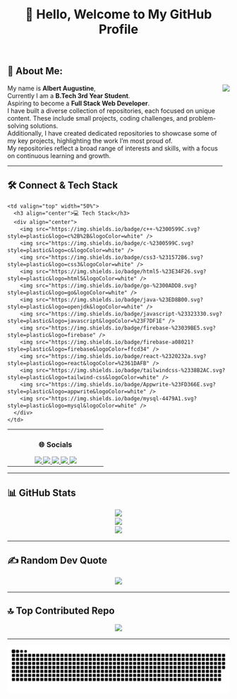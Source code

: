 <div align="center">

# 👋 Hello, Welcome to My GitHub Profile

</div>

<br>

## 💫 About Me:

<div align="left">

<img align="right" height="200" src="https://media3.giphy.com/media/v1.Y2lkPTc5MGI3NjExcWVzMDNjNWV6c2NvZXo4cTU3enpzM3R3MGJ0Z3ZhcmplaWVtbzc2NyZlcD12MV9pbnRlcm5hbF9naWZfYnlfaWQmY3Q9Zw/HscDLzkO8EOTmgkhQP/giphy.gif" />

My name is **Albert Augustine**,<br>
Currently I am a **B.Tech 3rd Year Student**.<br>
Aspiring to become a **Full Stack Web Developer**.<br>
I have built a diverse collection of repositories, each focused on unique content. These include small projects, coding challenges, and problem-solving solutions.<br>
Additionally, I have created dedicated repositories to showcase some of my key projects, highlighting the work I’m most proud of.<br>
My repositories reflect a broad range of interests and skills, with a focus on continuous learning and growth.

</div>

---

## 🛠️ Connect & Tech Stack

<table>
  <tr>
    <td valign="top" width="50%">
      <h3 align="center">🌐 Socials</h3>
      <div align="center">
        <a href="https://www.linkedin.com/in/albertaugustine1884/" target="_blank">
          <img src="https://raw.githubusercontent.com/maurodesouza/profile-readme-generator/master/src/assets/icons/social/linkedin/default.svg" width="40" />
        </a>
        <a href="mailto:albertaugustine1884@gmail.com" target="_blank">
          <img src="https://raw.githubusercontent.com/maurodesouza/profile-readme-generator/master/src/assets/icons/social/gmail/default.svg" width="40" />
        </a>
        <a href="https://www.instagram.com/albert_augustine_yaknow/" target="_blank">
          <img src="https://raw.githubusercontent.com/maurodesouza/profile-readme-generator/master/src/assets/icons/social/instagram/default.svg" width="40" />
        </a>
        <a href="https://www.hackerrank.com/profile/PyroWarrior1884" target="_blank">
          <img src="https://raw.githubusercontent.com/maurodesouza/profile-readme-generator/master/src/assets/icons/social/hackerrank/default.svg" width="40" />
        </a>
        <a href="https://leetcode.com/u/albert_augustine/" target="_blank">
          <img src="https://img.icons8.com/?size=100&id=wDGo581Ea5Nf&format=png&color=000000" width="40" />
        </a>
      </div>
    </td>
    
    <td valign="top" width="50%">
      <h3 align="center">💻 Tech Stack</h3>
      <div align="center">
        <img src="https://img.shields.io/badge/c++-%2300599C.svg?style=plastic&logo=c%2B%2B&logoColor=white" />
        <img src="https://img.shields.io/badge/c-%2300599C.svg?style=plastic&logo=c&logoColor=white" />
        <img src="https://img.shields.io/badge/css3-%231572B6.svg?style=plastic&logo=css3&logoColor=white" />
        <img src="https://img.shields.io/badge/html5-%23E34F26.svg?style=plastic&logo=html5&logoColor=white" />
        <img src="https://img.shields.io/badge/go-%2300ADD8.svg?style=plastic&logo=go&logoColor=white" />
        <img src="https://img.shields.io/badge/java-%23ED8B00.svg?style=plastic&logo=openjdk&logoColor=white" />
        <img src="https://img.shields.io/badge/javascript-%23323330.svg?style=plastic&logo=javascript&logoColor=%23F7DF1E" />
        <img src="https://img.shields.io/badge/firebase-%23039BE5.svg?style=plastic&logo=firebase" />
        <img src="https://img.shields.io/badge/firebase-a08021?style=plastic&logo=firebase&logoColor=ffcd34" />
        <img src="https://img.shields.io/badge/react-%2320232a.svg?style=plastic&logo=react&logoColor=%2361DAFB" />
        <img src="https://img.shields.io/badge/tailwindcss-%2338B2AC.svg?style=plastic&logo=tailwind-css&logoColor=white" />
        <img src="https://img.shields.io/badge/Appwrite-%23FD366E.svg?style=plastic&logo=appwrite&logoColor=white" />
        <img src="https://img.shields.io/badge/mysql-4479A1.svg?style=plastic&logo=mysql&logoColor=white" />
      </div>
    </td>
  </tr>
</table>

---

## 📊 GitHub Stats

<div align="center">
  <img src="https://github-readme-stats.vercel.app/api?username=Pyro-Warrior-1884&theme=tokyonight&hide_border=false&include_all_commits=true&count_private=true" /><br/>
  <img src="https://nirzak-streak-stats.vercel.app/?user=Pyro-Warrior-1884&theme=tokyonight&hide_border=false" /><br/>
  <img src="https://github-readme-stats.vercel.app/api/top-langs/?username=Pyro-Warrior-1884&theme=tokyonight&hide_border=false&include_all_commits=true&count_private=true&layout=compact" />
</div>

---

## ✍️ Random Dev Quote

<div align="center">
  <img src="https://quotes-github-readme.vercel.app/api?type=horizontal&theme=tokyonight" />
</div>

---

## 🔝 Top Contributed Repo

<div align="center">
  <img src="https://github-contributor-stats.vercel.app/api?username=Pyro-Warrior-1884&limit=5&theme=vue-dark&combine_all_yearly_contributions=true" />
</div>

---

<div align="center">
  <img src="https://raw.githubusercontent.com/Pyro-Warrior-1884/Pyro-Warrior-1884/output/snake.svg" alt="Snake animation" />
</div>

<!-- Proudly created with GPRM ( https://gprm.itsvg.in ) -->
